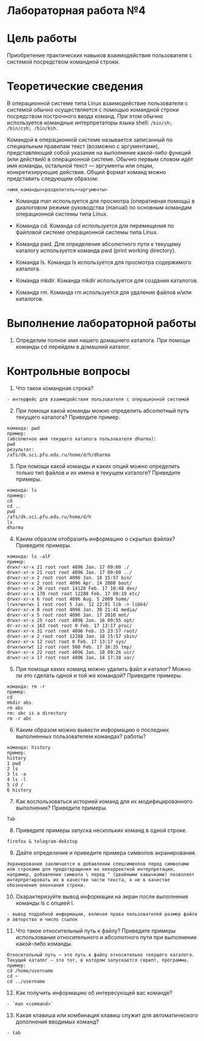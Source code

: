 # Лабораторная работа №4
# Цель работы

Приобретение практических навыков взаимодействия пользователя с системой посредством командной строки.

# Теоретические сведения

В операционной системе типа Linux взаимодействие пользователя с системой обычно
осуществляется с помощью командной строки посредством построчного ввода команд. 
При этом обычно используется командные интерпретаторы языка shell: ```/bin/sh; /bin/csh; /bin/ksh.```

Командой в операционной системе называется записанный по
специальным правилам текст (возможно с аргументами), 
представляющий собой указание на выполнение какой-либо 
функций (или действий) в операционной системе.
Обычно первым словом идёт имя команды, остальной текст — аргументы или опции,
конкретизирующие действие. Общий формат команд можно представить следующим образом:

```<имя_команды><разделитель><аргументы>```

* Команда man используется для просмотра (оперативная помощь) в диалоговом режиме руководства (manual) по основным командам операционной системы типа Linux.

* Команда cd. Команда cd используется для перемещения по файловой системе операционной системы типа Linux.

* Команда pwd. Для определения абсолютного пути к текущему каталогу используется команда pwd (print working directory).

* Команда ls. Команда ls используется для просмотра содержимого каталога.

* Команда mkdir. Команда mkdir используется для создания каталогов.

* Команда rm. Команда rm используется для удаления файлов и/или каталогов.

# Выполнение лабораторной работы

1. Определим полное имя нашего домашнего каталога. При помощи команды  cd перейдем в домашний каталог.



# Контрольные вопросы
1. Что такое командная строка?
```
- интерфейс для взаимодействия пользователя с операционной системой 
```
2. При помощи какой команды можно определить абсолютный путь текущего каталога?
Приведите пример.
```
команда: pwd
пример:
(абсолютное имя текущего каталога пользователя dharma):
pwd
результат:
/afs/dk.sci.pfu.edu.ru/home/d/h/dharma
```
3. При помощи какой команды и каких опций можно определить только тип файлов
и их имена в текущем каталоге? Приведите примеры.
```
команда: ls
пример:
cd
cd ..
pwd
/afs/dk.sci.pfu.edu.ru/home/d/h
ls
dharma
```
4. Каким образом отобразить информацию о скрытых файлах? Приведите примеры.
```
команда: ls -alF
пример:
drwxr-xr-x 21 root root 4096 Jan. 17 09:00 ./
drwxr-xr-x 21 root root 4096 Jan. 17 09:00 ../
drwxr-xr-x 2 root root 4096 Jan. 18 15:57 bin/
drwxr-xr-x 2 root root 4096 Apr. 14 2008 boot/
drwxr-xr-x 20 root root 14120 Feb. 17 10:48 dev/
drwxr-xr-x 170 root root 12288 Feb. 17 09:19 etc/
drwxr-xr-x 6 root root 4096 Aug. 5 2009 home/
lrwxrwxrwx 1 root root 5 Jan. 12 22:01 lib -> lib64/
drwxr-xr-x 8 root root 4096 Jan. 30 21:41 media/
drwxr-xr-x 5 root root 4096 Jan. 17 2010 mnt/
drwxr-xr-x 25 root root 4096 Jan. 16 09:55 opt/
dr-xr-xr-x 163 root root 0 Feb. 17 13:17 proc/
drwxr-xr-x 31 root root 4096 Feb. 15 23:57 root/
drwxr-xr-x 2 root root 12288 Jan. 18 15:57 sbin/
drwxr-xr-x 12 root root 0 Feb. 17 13:17 sys/
drwxrwxrwt 12 root root 500 Feb. 17 16:35 tmp/
drwxr-xr-x 22 root root 4096 Jan. 18 09:26 usr/
drwxr-xr-x 17 root root 4096 Jan. 14 17:38 var/
```
5. При помощи каких команд можно удалить файл и каталог? Можно ли это сделать
одной и той же командой? Приведите примеры.
```
команда: rm -r
пример:
cd
mkdir abs
rm abc
rm: abc is a directory
rm -r abc
```
6. Каким образом можно вывести информацию о последних выполненных пользователем командах? работы?
```
команда: history
пример:
history
1 pwd
2 ls
3 ls -a
4 ls -l
5 cd /
6 history
```
7. Как воспользоваться историей команд для их модифицированного выполнения? Приведите примеры.
```
Tab
```
8. Приведите примеры запуска нескольких команд в одной строке.
```
firefox & telegram-dekstop
```
9. Дайте определение и приведите примера символов экранирования.
```
Экранирование заключается в добавлении спецсимволов перед символами или строками для предотвращения их некорректной интерпретации,
например, добавление символа \ перед " (двойными кавычками) позволяет интерпретировать их в качестве части текста, а не в качестве обозначения окончания строки.
```
10. Охарактеризуйте вывод информации на экран после выполнения команды ls с опцией l.
```
- вывод подробной информации, включая права пользователей размер файла и авторство и число ссылок
```
11. Что такое относительный путь к файлу? Приведите примеры использования относительного и абсолютного пути при выполнении какой-либо команды.
```
Относительный путь — это путь к файлу относительно текущего каталога. Текущий каталог — это тот, в котором запускается скрипт, программа.
пример:
cd /home/username
cd ~
cd ../username
```
12. Как получить информацию об интересующей вас команде?
```
- `man <command>`
```
13. Какая клавиша или комбинация клавиш служит для автоматического дополнения
вводимых команд?
```
- tab
```
